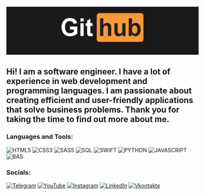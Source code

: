 [![header](https://github.com/lopezdeniz/lopezdeniz/blob/main/assets/1.png)](https://wa.me/79854487143?text=%D0%9F%D1%80%D0%B8%D0%B2%D0%B5%D1%82!%20%F0%9F%91%8B%20%D0%9C%D0%B5%D0%BD%D1%8F%20%D0%B8%D0%BD%D1%82%D0%B5%D1%80%D0%B5%D1%81%D1%83%D0%B5%D1%82...)

## Hi! I am a software engineer. I have a lot of experience in web development and programming languages.  I am passionate about creating efficient and user-friendly applications that solve business problems. Thank you for taking the time to find out more about me.


### Languages and Tools:
![HTML5](https://img.shields.io/badge/HTML5-ffff00?logo=html5&logoColor=black&style=for-the-badge)
![CSS3](https://img.shields.io/badge/CSS3-blue?logo=css3&logoColor=white&style=for-the-badge)
![SASS](https://img.shields.io/badge/SASS-ff294d?logo=sass&logoColor=black&style=for-the-badge)
![SQL](https://img.shields.io/badge/SQL-white?logo=sql&logoColor=87CEFA&style=for-the-badge)
![SWIFT](https://img.shields.io/badge/SWIFT-FF4500?logo=swift&logoColor=white&style=for-the-badge)
![PYTHON](https://img.shields.io/badge/PYTHON-ffff00?logo=python&logoColor=blue&style=for-the-badge)
![JAVASCRIPT](https://img.shields.io/badge/JAVASCRIPT-ffff00?logo=javascript&logoColor=black&style=for-the-badge)
![BAS](https://img.shields.io/badge/BAS-ffff0?logo=bas&logoColor=black&style=for-the-badge)





### Socials:
[![Telegram](https://img.shields.io/badge/-Telegram-090909?style=for-the-badge&logo=telegram&logoColor=27A0D9)](https://t.me/LopezDeniz)
[![YouTube](https://img.shields.io/badge/-YouTube-090909?style=for-the-badge&logo=YouTube&logoColor=FF0000)](https://www.youtube.com/alexeyshpavdaMain)
[![Instagram](https://img.shields.io/badge/-Instagram-090909?style=for-the-badge&logo=instagram&logoColor=B4068E)](https://www.instagram.com/leandrlopez.official)
[![LinkedIn](https://img.shields.io/badge/-LinkedIn-090909?style=for-the-badge&logo=linkedin&logoColor=007BB6)](https://www.linkedin.com/in/alexeyshpavda)
[![Vkontakte](https://img.shields.io/badge/-Vkontakte-090909?style=for-the-badge&logo=Vk&logoColor=4F7DB3)](https://vk.com/lopezdeniz)



